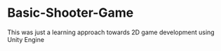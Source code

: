 # Basic-Shooter-Game
This was just a learning approach towards 2D game development using Unity Engine
